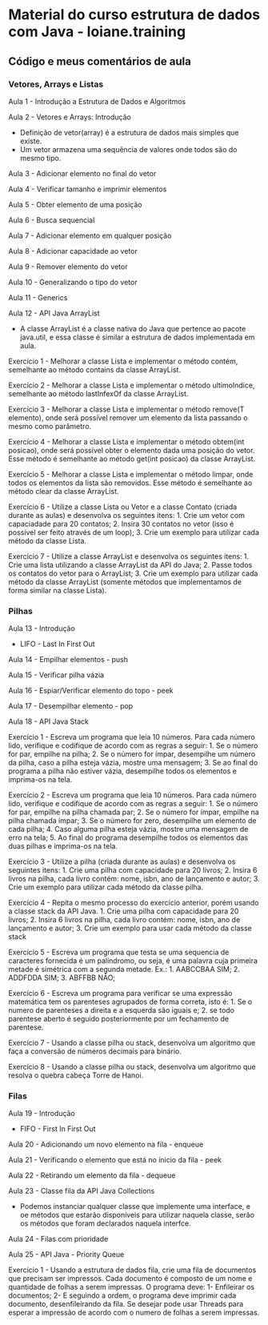 # Material do curso estrutura de dados com Java - loiane.training

## Código e meus comentários de aula

### Vetores, Arrays e Listas

Aula 1 - Introdução a Estrutura de Dados e Algoritmos

Aula 2 - Vetores e Arrays: Introdução
* Definição de vetor(array) é a estrutura de dados mais simples que existe. 
* Um vetor armazena uma sequência de valores onde todos são do mesmo tipo.

Aula 3 - Adicionar elemento no final do vetor

Aula 4 - Verificar tamanho e imprimir elementos

Aula 5 - Obter elemento de uma posição

Aula 6 - Busca sequencial

Aula 7 - Adicionar elemento em qualquer posição

Aula 8 - Adicionar capacidade ao vetor

Aula 9 - Remover elemento do vetor

Aula 10 - Generalizando o tipo do vetor

Aula 11 - Generics

Aula 12 - API Java ArrayList
* A classe ArrayList é a classe nativa do Java que pertence ao pacote java.util, e essa classe é similar a estrutura de dados implementada em aula.

Exercício 1 - Melhorar a classe Lista e implementar o método contém, semelhante ao método contains da classe ArrayList.

Exercício 2 - Melhorar a classe Lista e implementar o método ultimoIndice, semelhante ao método lastInfexOf da classe ArrayList.

Exercício 3 - Melhorar a classe Lista e implementar o método remove(T elemento), onde será possível remover um elemento da lista passando o mesmo como parâmetro.

Exercício 4 - Melhorar a classe Lista e implementar o método obtem(int posicao), onde será possível obter o elemento dada uma posição do vetor. Esse método é semelhante ao método get(int posicao) da classe ArrayList.

Exercício 5 - Melhorar a classe Lista e implementar o método limpar, onde todos os elementos da lista são removidos. Esse método é semelhante ao método clear da classe ArrayList.

Exercício 6 - Utilize a classe Lista ou Vetor e a classe Contato (criada durante as aulas) e desenvolva os seguintes itens: 1. Crie um vetor com capaciadade para 20 contatos; 2. Insira 30 contatos no vetor (isso é possível ser feito através de um loop); 3. Crie um exemplo para utilizar cada método da classe Lista.

Exercício 7 - Utilize a classe ArrayList e desenvolva os seguintes itens: 1. Crie uma lista utilizando a classe ArrayList da API do Java; 2. Passe todos os contatos do vetor para o ArrayList; 3. Crie um exemplo para utilizar cada método da classe ArrayList (somente métodos que implementamos de forma similar na classe Lista).

### Pilhas
Aula 13 - Introdução

* LIFO - Last In First Out

Aula 14 - Empilhar elementos - push

Aula 15 - Verificar pilha vázia

Aula 16 - Espiar/Verificar elemento do topo - peek

Aula 17 - Desempilhar elemento - pop

Aula 18 - API Java Stack

Exercício 1 - Escreva um programa que leia 10 números. Para cada número lido, verifique e codifique de acordo com as regras a seguir: 1. Se o número for par, empilhe na pilha; 2. Se o número for ímpar, desempilhe um número da pilha, caso a pilha esteja vázia, mostre uma mensagem; 3. Se ao final do programa a pilha não estiver vázia, desempilhe todos os elementos e imprima-os na tela.

Exercício 2 - Escreva um programa que leia 10 números. Para cada número lido, verifique e codifique de acordo com as regras a seguir: 1. Se o número for par, empilhe na pilha chamada par; 2. Se o número for ímpar, empilhe na pilha chamada ímpar; 3. Se o número for zero, desempilhe um elemento de cada pilha; 4. Caso alguma pilha esteja vázia, mostre uma mensagem de erro na tela; 5. Ao final do programa desempilhe todos os elementos das duas pilhas e imprima-os na tela.

Exercício 3 - Utilize a pilha (criada durante as aulas) e desenvolva os seguintes itens: 1. Crie uma pilha com capacidade para 20 livros; 2. Insira 6 livros na pilha, cada livro contém: nome, isbn, ano de lançamento e autor; 3. Crie um exemplo para utilizar cada método da classe pilha.

Exercício 4 - Repita o mesmo processo do exercício anterior, porém usando a classe stack da API Java. 1. Crie uma pilha com capacidade para 20 livros; 2. Insira 6 livros na pilha, cada livro contém: nome, isbn, ano de lançamento e autor;   3. Crie um exemplo para usar cada método da classe stack 

Exercício 5 - Escreva um programa que testa se uma sequencia de caracteres fornecida é um palíndromo, ou seja, é uma palavra cuja primeira metade é simétrica com a segunda metade. Ex.: 1. AABCCBAA SIM; 2. ADDFDDA SIM; 3. ABFFBB NÃO;

Exercício 6 - Escreva um programa para verificar se uma expressão matemática tem os parenteses agrupados de forma correta, isto é: 1. Se o numero de parenteses a direita e a esquerda são iguais e; 2. se todo parentese aberto é seguido posteriormente por um fechamento de parentese.

Exercício 7 - Usando a classe pilha ou stack, desenvolva um algoritmo que faça a conversão de números decimais para binário.

Exercício 8 - Usando a classe pilha ou stack, desenvolva um algoritmo que resolva o quebra cabeça Torre de Hanoi.

### Filas
Aula 19 - Introdução

* FIFO - First In First Out

Aula 20 - Adicionando um novo elemento na fila - enqueue

Aula 21 - Verificando o elemento que está no ínicio da fila - peek

Aula 22 - Retirando um elemento da fila - dequeue

Aula 23 - Classe fila da API Java Collections

* Podemos instanciar qualquer classe que implemente uma interface, e oe métodos que estarão disponíveis para utilizar naquela classe, serão os métodos que foram declarados naquela interfce.

Aula 24 - Filas com prioridade

Aula 25 - API Java - Priority Queue

Exercício 1 - Usando a estrutura de dados fila, crie uma fila de documentos que precisam ser impressos. Cada documento é composto de um nome e quantidade de folhas a serem impressas. O programa deve: 1- Enfileirar os documentos; 2- E seguindo a ordem, o programa deve imprimir cada documento, desenfileirando da fila. Se desejar pode usar Threads para esperar a impressão de acordo com o numero de folhas a serem impressas.
